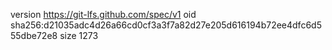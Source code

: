 version https://git-lfs.github.com/spec/v1
oid sha256:d21035adc4d26a66cd0cf3a3f7a82d27e205d616194b72ee4dfc6d555dbe72e8
size 1273
